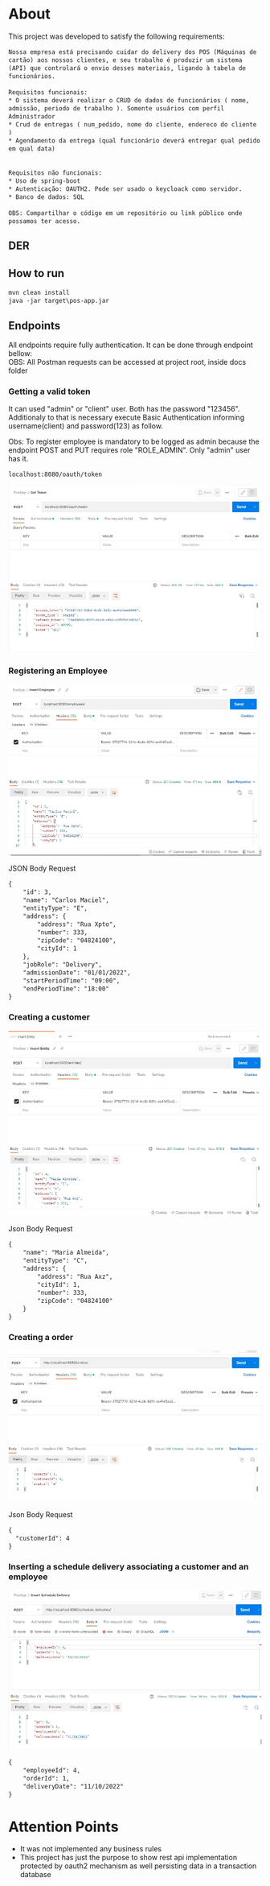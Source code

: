 # About

This project was developed to satisfy the following requirements:

```
Nossa empresa está precisando cuidar do delivery dos POS (Máquinas de cartão) aos nossos clientes, e seu trabalho é produzir um sistema (API) que controlará o envio desses materiais, ligando à tabela de funcionários.

Requisitos funcionais:
* O sistema deverá realizar o CRUD de dados de funcionários ( nome, admissão, periodo de trabalho ). Somente usuários com perfil Administrador
* Crud de entregas ( num_pedido, nome do cliente, endereco do cliente )
* Agendamento da entrega (qual funcionário deverá entregar qual pedido em qual data)


Requisitos não funcionais:
* Uso de spring-boot
* Autenticação: OAUTH2. Pode ser usado o keycloack como servidor.
* Banco de dados: SQL

OBS: Compartilhar o código em um repositório ou link público onde possamos ter acesso.
```

## DER

## How to run

```
mvn clean install
java -jar target\pos-app.jar
```

## Endpoints

All endpoints require fully authentication. It can be done through endpoint bellow:<br>
OBS: All Postman requests can be accessed at project root, inside docs folder


### Getting a valid token

It can used "admin" or "client" user. Both has the password "123456". 
<br>Additionaly to that is necessary execute Basic Authentication informing username(client) and password(123) as follow.

Obs: To register employee is mandatory to be logged as admin because the endpoint POST and PUT requires role "ROLE_ADMIN". Only "admin" user has it.

```
localhost:8080/oauth/token
```

![image](https://github.com/carloshfmaciel/pos-app/blob/main/screenshots/001.JPG)

### Registering an Employee

![image](https://github.com/carloshfmaciel/pos-app/blob/main/screenshots/002.JPG)

JSON Body Request
```
{
    "id": 3,
    "name": "Carlos Maciel",
    "entityType": "E",
    "address": {
        "address": "Rua Xpto",
        "number": 333,
        "zipCode": "04824100",
        "cityId": 1
    },
    "jobRole": "Delivery",
    "admissionDate": "01/01/2022",
    "startPeriodTime": "09:00",
    "endPeriodTime": "18:00"
}
```

### Creating a customer

![image](https://github.com/carloshfmaciel/pos-app/blob/main/screenshots/003.JPG)

Json Body Request
```
{
    "name": "Maria Almeida",
    "entityType": "C",
    "address": {
        "address": "Rua Axz",
        "cityId": 1,
        "number": 333,
        "zipCode": "04824100"
    }
}
```

### Creating a order

![image](https://github.com/carloshfmaciel/pos-app/blob/main/screenshots/004.JPG)

Json Body Request
```
{
  "customerId": 4
}
```

### Inserting a schedule delivery associating a customer and an employee

![image](https://github.com/carloshfmaciel/pos-app/blob/main/screenshots/005.JPG)

```
{
    "employeeId": 4,
    "orderId": 1,
    "deliveryDate": "11/10/2022"
}
```

# Attention Points

- It was not implemented any business rules
- This project has just the purpose to show rest api implementation protected by oauth2 mechanism as well persisting data in a transaction database



